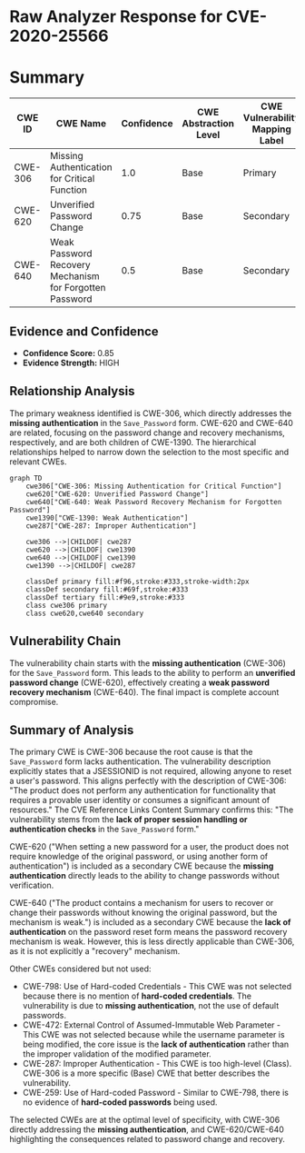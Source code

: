 # Raw Analyzer Response for CVE-2020-25566

# Summary
| CWE ID | CWE Name | Confidence | CWE Abstraction Level | CWE Vulnerability Mapping Label | CWE-Vulnerability Mapping Notes |
|---|---|---|---|---|---|
| CWE-306 | Missing Authentication for Critical Function | 1.0 | Base | Primary | Allowed |
| CWE-620 | Unverified Password Change | 0.75 | Base | Secondary | Allowed |
| CWE-640 | Weak Password Recovery Mechanism for Forgotten Password | 0.5 | Base | Secondary | Allowed-with-Review |

## Evidence and Confidence

*   **Confidence Score:** 0.85
*   **Evidence Strength:** HIGH

## Relationship Analysis
The primary weakness identified is CWE-306, which directly addresses the **missing authentication** in the `Save_Password` form. CWE-620 and CWE-640 are related, focusing on the password change and recovery mechanisms, respectively, and are both children of CWE-1390. The hierarchical relationships helped to narrow down the selection to the most specific and relevant CWEs.

```mermaid
graph TD
    cwe306["CWE-306: Missing Authentication for Critical Function"]
    cwe620["CWE-620: Unverified Password Change"]
    cwe640["CWE-640: Weak Password Recovery Mechanism for Forgotten Password"]
    cwe1390["CWE-1390: Weak Authentication"]
    cwe287["CWE-287: Improper Authentication"]

    cwe306 -->|CHILDOF| cwe287
    cwe620 -->|CHILDOF| cwe1390
    cwe640 -->|CHILDOF| cwe1390
    cwe1390 -->|CHILDOF| cwe287
    
    classDef primary fill:#f96,stroke:#333,stroke-width:2px
    classDef secondary fill:#69f,stroke:#333
    classDef tertiary fill:#9e9,stroke:#333
    class cwe306 primary
    class cwe620,cwe640 secondary
```

## Vulnerability Chain
The vulnerability chain starts with the **missing authentication** (CWE-306) for the `Save_Password` form. This leads to the ability to perform an **unverified password change** (CWE-620), effectively creating a **weak password recovery mechanism** (CWE-640). The final impact is complete account compromise.

## Summary of Analysis
The primary CWE is CWE-306 because the root cause is that the `Save_Password` form lacks authentication. The vulnerability description explicitly states that a JSESSIONID is not required, allowing anyone to reset a user's password. This aligns perfectly with the description of CWE-306: "The product does not perform any authentication for functionality that requires a provable user identity or consumes a significant amount of resources." The CVE Reference Links Content Summary confirms this: "The vulnerability stems from the **lack of proper session handling or authentication checks** in the `Save_Password` form."

CWE-620 ("When setting a new password for a user, the product does not require knowledge of the original password, or using another form of authentication") is included as a secondary CWE because the **missing authentication** directly leads to the ability to change passwords without verification.

CWE-640 ("The product contains a mechanism for users to recover or change their passwords without knowing the original password, but the mechanism is weak.") is included as a secondary CWE because the **lack of authentication** on the password reset form means the password recovery mechanism is weak. However, this is less directly applicable than CWE-306, as it is not explicitly a "recovery" mechanism.

Other CWEs considered but not used:

*   CWE-798: Use of Hard-coded Credentials - This CWE was not selected because there is no mention of **hard-coded credentials**. The vulnerability is due to **missing authentication**, not the use of default passwords.
*   CWE-472: External Control of Assumed-Immutable Web Parameter - This CWE was not selected because while the username parameter is being modified, the core issue is the **lack of authentication** rather than the improper validation of the modified parameter.
*   CWE-287: Improper Authentication - This CWE is too high-level (Class). CWE-306 is a more specific (Base) CWE that better describes the vulnerability.
*   CWE-259: Use of Hard-coded Password - Similar to CWE-798, there is no evidence of **hard-coded passwords** being used.

The selected CWEs are at the optimal level of specificity, with CWE-306 directly addressing the **missing authentication**, and CWE-620/CWE-640 highlighting the consequences related to password change and recovery.